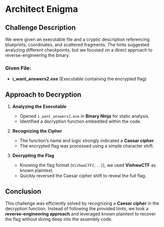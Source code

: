 # Architect Enigma

## Challenge Description
We were given an executable file and a cryptic description referencing blueprints, coordinates, and scattered fragments. The hints suggested analyzing different checkpoints, but we focused on a direct approach to reverse-engineering the binary.

### Given File:
- **i_want_answers2.exe** (Executable containing the encrypted flag)

## Approach to Decryption

1. **Analyzing the Executable**
   - Opened `i_want_answers2.exe` in **Binary Ninja** for static analysis.
   - Identified a decryption function embedded within the code.

2. **Recognizing the Cipher**
   - The function’s name and logic strongly indicated a **Caesar cipher**.
   - The encrypted flag was processed using a simple character shift.

3. **Decrypting the Flag**
   - Knowing the flag format (`VishwaCTF{...}`), we used **VishwaCTF** as known plaintext.
   - Quickly reversed the Caesar cipher shift to reveal the full flag.

## Conclusion
This challenge was efficiently solved by recognizing a **Caesar cipher** in the decryption function. Instead of following the provided hints, we took a **reverse-engineering approach** and leveraged known plaintext to recover the flag without diving deep into the assembly code.


